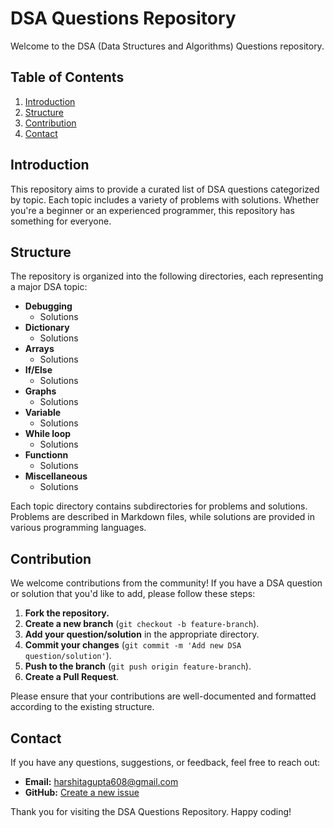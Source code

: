 # DSA Questions Repository

Welcome to the DSA (Data Structures and Algorithms) Questions repository. 

## Table of Contents

1. [Introduction](#introduction)
2. [Structure](#structure)
3. [Contribution](#contribution)
4. [Contact](#contact)

## Introduction

This repository aims to provide a curated list of DSA questions categorized by topic. Each topic includes a variety of problems with solutions. Whether you're a beginner or an experienced programmer, this repository has something for everyone.

## Structure

The repository is organized into the following directories, each representing a major DSA topic:

- **Debugging**
  - Solutions
- **Dictionary**
  - Solutions
- **Arrays**
  - Solutions
- **If/Else**
  - Solutions
- **Graphs**
  - Solutions
- **Variable**
  - Solutions
- **While loop**
  - Solutions
- **Functionn**
  - Solutions
- **Miscellaneous**
  - Solutions

Each topic directory contains subdirectories for problems and solutions. Problems are described in Markdown files, while solutions are provided in various programming languages.

## Contribution

We welcome contributions from the community! If you have a DSA question or solution that you'd like to add, please follow these steps:

1. **Fork the repository.**
2. **Create a new branch** (`git checkout -b feature-branch`).
3. **Add your question/solution** in the appropriate directory.
4. **Commit your changes** (`git commit -m 'Add new DSA question/solution'`).
5. **Push to the branch** (`git push origin feature-branch`).
6. **Create a Pull Request**.

Please ensure that your contributions are well-documented and formatted according to the existing structure.


## Contact

If you have any questions, suggestions, or feedback, feel free to reach out:

- **Email:** harshitagupta608@gmail.com
- **GitHub:** [Create a new issue](https://github.com/harshitacodes)

Thank you for visiting the DSA Questions Repository. Happy coding!

